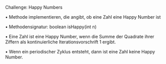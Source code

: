 Challenge: Happy Numbers

• Methode implementieren, die angibt, ob eine Zahl eine Happy Number ist

• Methodensignatur: boolean isHappy(int n)

• Eine Zahl ist eine Happy Number, wenn die Summe der Quadrate ihrer Ziffern als kontinuierliche Iterationsvorschrift 1 ergibt.

• Wenn ein periodischer Zyklus entsteht, dann ist eine Zahl keine Happy Number.
